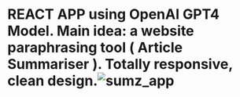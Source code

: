 # REACT APP using OpenAI GPT4 Model. Main idea: a website paraphrasing tool ( Article Summariser ). Totally responsive, clean design.![sumz_app](https://github.com/viiDane/AI_Summariser/assets/106529400/0ea09c99-b3c9-4b5a-8cf2-5dcd1b9a89c3)
